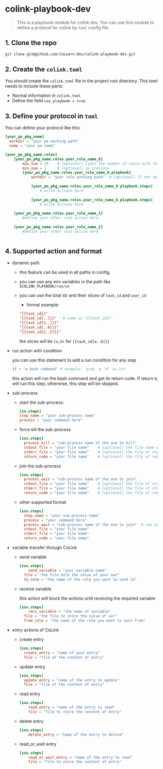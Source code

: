 # colink-playbook-dev

> This is a playbook module for colink dev.
> You can use this module to define a protocol for colink by `toml` config file.

## 1. Clone the repo

```bash
git clone git@github.com:CoLearn-Dev/colink-playbook-dev.git
```

## 2. Create the `colink.toml`

You should create the `colink.toml` file in the project root directory. This toml needs to include these parts:

* Normal information in `colink.toml`
* Define the field `use_playbook = true`

## 3. Define your protocol in `toml`

You can define your protocol like this:

```toml
[your_po_pkg_name]
  workdir = "your po working path"
  name = "your po name"

[your_po_pkg_name.roles]
	[your_po_pkg_name.roles.your_role_name_0]
		max_num = 10	# [optional] Limit the number of users with this role in this po
		min_num = 1		# [optional] as previous
		[your_po_pkg_name.roles.your_role_name_0.playbook]
			workdir = "your role working path"	# [optional] If not defined, will set the po working path as role path
			
            [your_po_pkg_name.roles.your_role_name_0.playbook.steps]
				# write actions here
			
			[your_po_pkg_name.roles.your_role_name_0.playbook.steps]
				# write actions here
			
	[your_po_pkg_name.roles.your_role_name_1]
		#define your other role action here
	
	[your_po_pkg_name.roles.your_role_name_2]
		#define your other role action here
			
```

## 4. Supported action and format

* dynamic path

  * this feature can be used in all paths in config.

  * you can use any env variables in the path like `$COLINK_PLAYBOOK/run/xx`

  * you can use the total str and their slices of `task_id` and `user_id`

    * format example:

    ```toml
    "{{task_id}}"
    "{{task_id[..]}}"	# same as "{{task_id}}"
    "{{task_id[1..]}}"
    "{{task_id[..8]}}"
    "{{task_id[2..5]}}"
    ```

    the slices will be `[a,b)` for `{{task_id[a..b]}}`

* run action with condition

  you can use this statement to add a run condition for any step

  ```toml
  if = "a bash command"	# example: `grep -q '0' xx.txt`
  ```

  this action will run the bash command and get its return code. If return `0`, will run this step, otherwise, this step will be skipped.

* sub-process

  * start the sub-process:

    ```toml
    [xx.steps]
    step_name = "your sub-process name"
    process = "your command here"
    ```

  * force kill the sub-process

    ```toml
    [xxx.steps]
      process_kill = "sub-process name of the one to kill"
      stdout_file = "your file name"	# [optional] the file name of this process's stdout
      stderr_file = "your file name"	# [optional] the file of stderr
      return_code = "your file name"	# [optional] the file of return code(exit code)
    ```

  * join the sub-process

    ```toml
    [xxx.steps]
      process_wait = "sub-process name of the one to join"
      stdout_file = "your file name"	# [optional] the file of stdout
      stderr_file = "your file name"	# [optional] the file of stderr
      return_code = "your file name"	# [optional] the file of return code(exit code)
    ```

  * other supported format

    ```toml
    [xxx.steps]
      step_name = "your sub-process name"
      process = "your command here"
      process_wait = "sub-process name of the one to join"	# can also be replace with `process_kill`
      stdout_file = "your file name"
      stderr_file = "your file name"
      return_code = "your file name"
    ```

* variable transfer through CoLink

  * send variable

    ```toml
    [xxx.steps]
    	send_variable = "your variable name"
      file = "the file hold the value of your var"
      to_role = "the name of the role you want to send to"
    ```

  * receive variable

    this action will block the actions until receiving the required variable

    ```toml
    [xxx.steps]
    	recv_variable = "the name of variable"
      file = "the file to store the value of var"
      from_role = "the name of the role you want to secv from"
    ```

* entry actions of CoLink

  * create entry

    ```toml
    [xxx.steps]
      create_entry = "name of your entry"
      file = "file of the content of entry"
    ```

  * update entry

    ```toml
    [xxx.steps]
      update_entry = "name of the entry to update"
      file = "file of the content of entry"
    ```

  * read entry

    ```toml
    [xxx.steps]
    	read_entry = "name of the entry to read"
    	file = "file to store the content of entry"
    ```

  * delete entry

    ```toml
    [xxx.steps]
    	delete_entry = "name of the entry to delete"
    ```

  * read_or_wait entry

    ```toml
    [xxx.steps]
    	read_or_wait_entry = "name of the entry to read"
    	file = "file to store the content of entry"
    ```